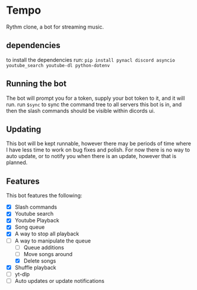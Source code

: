 # Tempo
 Rythm clone, a bot for streaming music.

## dependencies
to install the dependencies run:
`pip install pynacl discord asyncio youtube_search youtube-dl python-dotenv`

## Running the bot

The bot will prompt you for a token, supply your bot token to it, and it will run. run `$sync` to sync the command tree to all servers this bot is in, and then the slash commands should be visible within dicords ui.

## Updating

This bot will be kept runnable, however there may be periods of time where I have less time to work on bug fixes and polish. For now there is no way to auto update, or to notify you when there is an update, however that is planned.

## Features

This bot features the following:

- [X] Slash commands
- [X] Youtube search
- [X] Youtube Playback
- [X] Song queue 
- [X] A way to stop all playback
- [ ] A way to manipulate the queue
    - [ ] Queue additions
    - [ ] Move songs around
    - [X] Delete songs 
- [X] Shuffle playback
- [ ] yt-dlp
- [ ] Auto updates or update notifications
